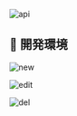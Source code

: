 ![api](https://github.com/user-attachments/assets/faa0e32e-09b1-4307-b009-9f63df9ae287)

## :green_book: 開発環境

![new](https://github.com/user-attachments/assets/444ee11f-f880-4be9-bd84-a23c05b7d8d2)

![edit](https://github.com/user-attachments/assets/f57b0a80-eaa3-43da-a9b7-619671cbb751)

![del](https://github.com/user-attachments/assets/df30fbe7-42a6-47cc-85e6-8985d10ddba9)

